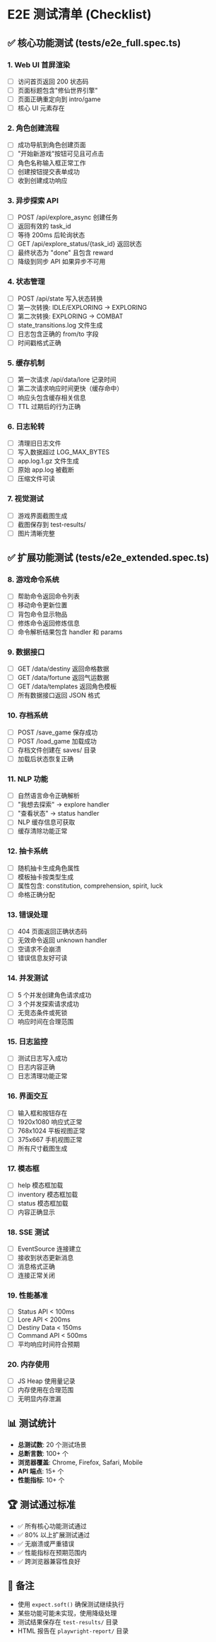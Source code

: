 # E2E 测试清单 (Checklist)

## ✅ 核心功能测试 (tests/e2e_full.spec.ts)

### 1. Web UI 首屏渲染
- [ ] 访问首页返回 200 状态码
- [ ] 页面标题包含"修仙世界引擎"
- [ ] 页面正确重定向到 intro/game
- [ ] 核心 UI 元素存在

### 2. 角色创建流程
- [ ] 成功导航到角色创建页面
- [ ] "开始新游戏"按钮可见且可点击
- [ ] 角色名称输入框正常工作
- [ ] 创建按钮提交表单成功
- [ ] 收到创建成功响应

### 3. 异步探索 API
- [ ] POST /api/explore_async 创建任务
- [ ] 返回有效的 task_id
- [ ] 等待 200ms 后轮询状态
- [ ] GET /api/explore_status/{task_id} 返回状态
- [ ] 最终状态为 "done" 且包含 reward
- [ ] 降级到同步 API 如果异步不可用

### 4. 状态管理
- [ ] POST /api/state 写入状态转换
- [ ] 第一次转换: IDLE/EXPLORING → EXPLORING
- [ ] 第二次转换: EXPLORING → COMBAT
- [ ] state_transitions.log 文件生成
- [ ] 日志包含正确的 from/to 字段
- [ ] 时间戳格式正确

### 5. 缓存机制
- [ ] 第一次请求 /api/data/lore 记录时间
- [ ] 第二次请求响应时间更快（缓存命中）
- [ ] 响应头包含缓存相关信息
- [ ] TTL 过期后的行为正确

### 6. 日志轮转
- [ ] 清理旧日志文件
- [ ] 写入数据超过 LOG_MAX_BYTES
- [ ] app.log.1.gz 文件生成
- [ ] 原始 app.log 被截断
- [ ] 压缩文件可读

### 7. 视觉测试
- [ ] 游戏界面截图生成
- [ ] 截图保存到 test-results/
- [ ] 图片清晰完整

## ✅ 扩展功能测试 (tests/e2e_extended.spec.ts)

### 8. 游戏命令系统
- [ ] 帮助命令返回命令列表
- [ ] 移动命令更新位置
- [ ] 背包命令显示物品
- [ ] 修炼命令返回修炼信息
- [ ] 命令解析结果包含 handler 和 params

### 9. 数据接口
- [ ] GET /data/destiny 返回命格数据
- [ ] GET /data/fortune 返回气运数据
- [ ] GET /data/templates 返回角色模板
- [ ] 所有数据接口返回 JSON 格式

### 10. 存档系统
- [ ] POST /save_game 保存成功
- [ ] POST /load_game 加载成功
- [ ] 存档文件创建在 saves/ 目录
- [ ] 加载后状态恢复正确

### 11. NLP 功能
- [ ] 自然语言命令正确解析
- [ ] "我想去探索" → explore handler
- [ ] "查看状态" → status handler
- [ ] NLP 缓存信息可获取
- [ ] 缓存清除功能正常

### 12. 抽卡系统
- [ ] 随机抽卡生成角色属性
- [ ] 模板抽卡按类型生成
- [ ] 属性包含: constitution, comprehension, spirit, luck
- [ ] 命格正确分配

### 13. 错误处理
- [ ] 404 页面返回正确状态码
- [ ] 无效命令返回 unknown handler
- [ ] 空请求不会崩溃
- [ ] 错误信息友好可读

### 14. 并发测试
- [ ] 5 个并发创建角色请求成功
- [ ] 3 个并发探索请求成功
- [ ] 无竞态条件或死锁
- [ ] 响应时间在合理范围

### 15. 日志监控
- [ ] 测试日志写入成功
- [ ] 日志内容正确
- [ ] 日志清理功能正常

### 16. 界面交互
- [ ] 输入框和按钮存在
- [ ] 1920x1080 响应式正常
- [ ] 768x1024 平板视图正常
- [ ] 375x667 手机视图正常
- [ ] 所有尺寸截图生成

### 17. 模态框
- [ ] help 模态框加载
- [ ] inventory 模态框加载
- [ ] status 模态框加载
- [ ] 内容正确显示

### 18. SSE 测试
- [ ] EventSource 连接建立
- [ ] 接收到状态更新消息
- [ ] 消息格式正确
- [ ] 连接正常关闭

### 19. 性能基准
- [ ] Status API < 100ms
- [ ] Lore API < 200ms
- [ ] Destiny Data < 150ms
- [ ] Command API < 500ms
- [ ] 平均响应时间符合预期

### 20. 内存使用
- [ ] JS Heap 使用量记录
- [ ] 内存使用在合理范围
- [ ] 无明显内存泄漏

## 📊 测试统计

- **总测试数**: 20 个测试场景
- **总断言数**: 100+ 个
- **浏览器覆盖**: Chrome, Firefox, Safari, Mobile
- **API 端点**: 15+ 个
- **性能指标**: 10+ 个

## 🏆 测试通过标准

- ✅ 所有核心功能测试通过
- ✅ 80% 以上扩展测试通过
- ✅ 无崩溃或严重错误
- ✅ 性能指标在预期范围内
- ✅ 跨浏览器兼容性良好

## 📝 备注

- 使用 `expect.soft()` 确保测试继续执行
- 某些功能可能未实现，使用降级处理
- 测试结果保存在 `test-results/` 目录
- HTML 报告在 `playwright-report/` 目录
